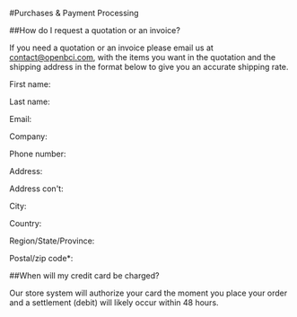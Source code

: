 #Purchases & Payment Processing

##How do I request a quotation or an invoice?

If you need a quotation or an invoice please email us at contact@openbci.com, with the items you want in the quotation and the shipping address in the format below to give you an accurate shipping rate.

First name:

Last name:

Email:

Company:

Phone number:

Address:

Address con't:

City:

Country:

Region/State/Province:

Postal/zip code*:

##When will my credit card be charged?

Our store system will authorize your card the moment you place your order and a settlement (debit) will likely occur within 48 hours.
